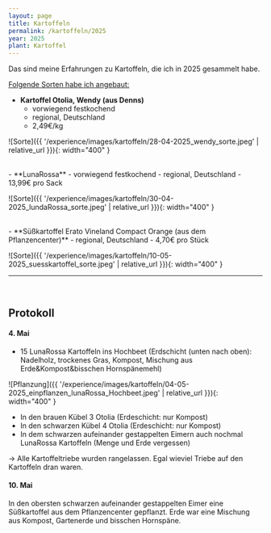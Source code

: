 ```yaml
---
layout: page
title: Kartoffeln
permalink: /kartoffeln/2025
year: 2025
plant: Kartoffel
---
```


Das sind meine Erfahrungen zu Kartoffeln, die ich in 2025 gesammelt habe.

<u>Folgende Sorten habe ich angebaut:</u>
- **Kartoffel Otolia, Wendy (aus Denns)**
    - vorwiegend festkochend
    - regional, Deutschland
    - 2,49€/kg

![Sorte]({{ '/experience/images/kartoffeln/28-04-2025_wendy_sorte.jpeg' | relative_url }}){: width="400" }

<br>
- **LunaRossa**
    - vorwiegend festkochend
    - regional, Deutschland
    - 13,99€ pro Sack

![Sorte]({{ '/experience/images/kartoffeln/30-04-2025_lundaRossa_sorte.jpeg' | relative_url }}){: width="400" }

<br>
- **Süßkartoffel Erato Vineland Compact Orange (aus dem Pflanzencenter)**
    - regional, Deutschland
    - 4,70€ pro Stück

![Sorte]({{ '/experience/images/kartoffeln/10-05-2025_suesskartoffel_sorte.jpeg' | relative_url }}){: width="400" }

<hr>
<br>

## Protokoll
#### <b>4. Mai</b>
- 15 LunaRossa Kartoffeln ins Hochbeet (Erdschicht (unten nach oben): Nadelholz, trockenes Gras, Kompost, Mischung aus Erde&Kompost&bisschen Hornspänemehl)

![Pflanzung]({{ '/experience/images/kartoffeln/04-05-2025_einpflanzen_lunaRossa_Hochbeet.jpeg' | relative_url }}){: width="400" }

- In den brauen Kübel 3 Otolia (Erdeschicht: nur Kompost)
- In den schwarzen Kübel 4 Otolia (Erdeschicht: nur Kompost)
- In dem schwarzen aufeinander gestappelten Eimern auch nochmal LunaRossa Kartoffeln (Menge und Erde vergessen)

-> Alle Kartoffeltriebe wurden rangelassen. Egal wieviel Triebe auf den Kartoffeln dran waren.

#### <b>10. Mai</b>
In den obersten schwarzen aufeinander gestappelten Eimer eine Süßkartoffel aus dem Pflanzencenter gepflanzt. Erde war eine Mischung aus Kompost, Gartenerde und bisschen Hornspäne.

